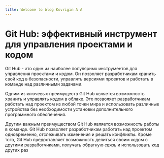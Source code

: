 ```yaml
---
title: Welcome to blog Kovrigin A A
---
```

# Git Hub: эффективный инструмент для управления проектами и кодом

Git Hub - это один из наиболее популярных инструментов для управления проектами и кодом. Он позволяет разработчикам хранить свой код в безопасности, управлять версиями проектов и работать в команде над различными задачами.

Одним из ключевых преимуществ Git Hub является возможность хранить и управлять кодом в облаке. Это позволяет разработчикам работать над проектом из любой точки мира и использовать различные устройства без необходимости установки дополнительного программного обеспечения.

Другим важным преимуществом Git Hub является возможность работы в команде. Git Hub позволяет разработчикам работать над проектом одновременно, отслеживать изменения и решать конфликты. Кроме того, Git Hub предоставляет возможность делиться своим кодом с другими разработчиками, получать обратную связь и использовать код других раз
